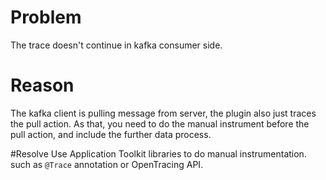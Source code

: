 # Problem 
The trace doesn't continue in kafka consumer side.

# Reason
The kafka client is pulling message from server, the plugin also just traces the pull action. As that, you need to do the manual instrument before the pull action, and include the further data process.

#Resolve
Use Application Toolkit libraries to do manual instrumentation. such as `@Trace` annotation or OpenTracing API.
